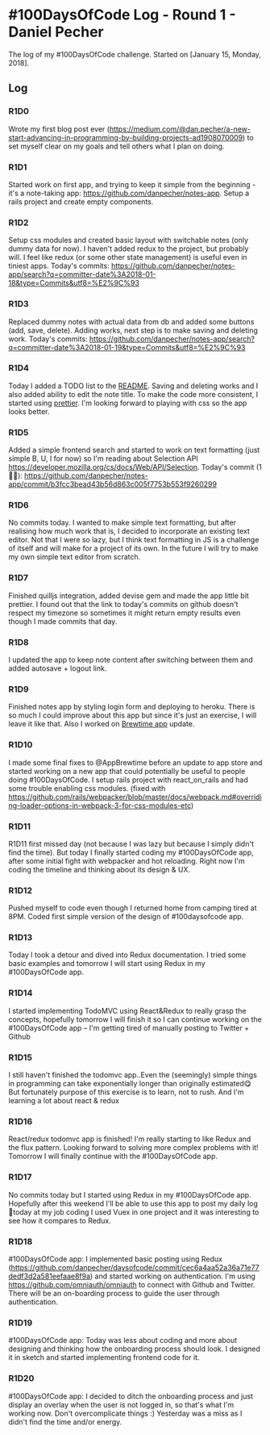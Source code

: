 # #100DaysOfCode Log - Round 1 - Daniel Pecher

The log of my #100DaysOfCode challenge. Started on [January 15, Monday, 2018].

## Log

### R1D0
Wrote my first blog post ever (https://medium.com/@dan.pecher/a-new-start-advancing-in-programming-by-building-projects-ad1908070009) to set myself clear on my goals and tell others what I plan on doing.

### R1D1
Started work on first app, and trying to keep it simple from the beginning - it's a note-taking app: https://github.com/danpecher/notes-app. Setup a rails project and create empty components.

### R1D2
Setup css modules and created basic layout with switchable notes (only dummy data for now). I haven't added redux to the project, but probably will. I feel like redux (or some other state management) is useful even in tiniest apps. Today's commits: https://github.com/danpecher/notes-app/search?q=committer-date%3A2018-01-18&type=Commits&utf8=%E2%9C%93

### R1D3
Replaced dummy notes with actual data from db and added some buttons (add, save, delete). Adding works, next step is to make saving and deleting work.
Today's commits: https://github.com/danpecher/notes-app/search?q=committer-date%3A2018-01-19&type=Commits&utf8=%E2%9C%93

### R1D4
Today I added a TODO list to the [README](https://github.com/danpecher/notes-app/blob/master/README.md). Saving and deleting works and I also added ability to edit the note title. To make the code more consistent, I started using [prettier](https://github.com/prettier/prettier). I'm looking forward to playing with css so the app looks better.

### R1D5
Added a simple frontend search and started to work on text formatting (just simple B, U, I for now) so I'm reading about Selection API https://developer.mozilla.org/cs/docs/Web/API/Selection.
Today's commit (1 🤷‍♂️): https://github.com/danpecher/notes-app/commit/b3fcc3bead43b56d863c005f7753b553f9260299

### R1D6
No commits today. I wanted to make simple text formatting, but after realising how much work that is, I decided to incorporate an existing text editor. Not that I were so lazy, but I think text formatting in JS is a challenge of itself and will make for a project of its own. In the future I will try to make my own simple text editor from scratch.

### R1D7
Finished quilljs integration, added devise gem and made the app little bit prettier.
I found out that the link to today's commits on github doesn't respect my timezone so sometimes it might return empty results even though I made commits that day. 

### R1D8
I updated the app to keep note content after switching between them and added autosave + logout link.

### R1D9
Finished notes app by styling login form and deploying to heroku. There is so much I could improve about this app but since it's just an exercise, I will leave it like that. Also I worked on [Brewtime app](https://brewtimeapp.com/) update.

### R1D10
I made some final fixes to @AppBrewtime before an update to app store and started working on a new app that could potentially be useful to people doing #100DaysOfCode. I setup rails project with react_on_rails and had some trouble enabling css modules. (fixed with https://github.com/rails/webpacker/blob/master/docs/webpack.md#overriding-loader-options-in-webpack-3-for-css-modules-etc)

### R1D11
R1D11 first missed day (not because I was lazy but because I simply didn't find the time). But today I finally started coding my #100DaysOfCode app, after some initial fight with webpacker and hot reloading. Right now I'm coding the timeline and thinking about its design & UX.

### R1D12
Pushed myself to code even though I returned home from camping tired at 8PM. Coded first simple version of the design of #100daysofcode app.

### R1D13
Today I took a detour and dived into Redux documentation. I tried some basic examples and tomorrow I will start using Redux in my #100DaysOfCode app.

### R1D14
I started implementing TodoMVC using React&Redux to really grasp the concepts, hopefully tomorrow I will finish it so I can continue working on the #100DaysOfCode app – I'm getting tired of manually posting to Twitter + Github

### R1D15
I still haven't finished the todomvc app..Even the (seemingly) simple things in programming can take exponentially longer than originally estimated😋 But fortunately purpose of this exercise is to learn, not to rush. And I'm learning a lot about react & redux

### R1D16
React/redux todomvc app is finished! I'm really starting to like Redux and the flux pattern. Looking forward to solving more complex problems with it! Tomorrow I will finally continue with the #100DaysOfCode app.

### R1D17
No commits today but I started using Redux in my #100DaysOfCode app. Hopefully after this weekend I'll be able to use this app to post my daily log 🤞today at my job coding I used Vuex in one project and it was interesting to see how it compares to Redux.

### R1D18
#100DaysOfCode app: I implemented basic posting using Redux (https://github.com/danpecher/daysofcode/commit/cec6a4aa52a36a71e77dedf3d2a581eefaae8f9a) and started working on authentication. I'm using https://github.com/omniauth/omniauth to connect with Github and Twitter. There will be an on-boarding process to guide the user through authentication. 

### R1D19
#100DaysOfCode app: Today was less about coding and more about designing and thinking how the onboarding process should look. I designed it in sketch and started implementing frontend code for it.

### R1D20
#100DaysOfCode app: I decided to ditch the onboarding process and just display an overlay when the user is not logged in, so that's what I'm working now. Don't overcomplicate things :) Yesterday was a miss as I didn't find the time and/or energy. 
